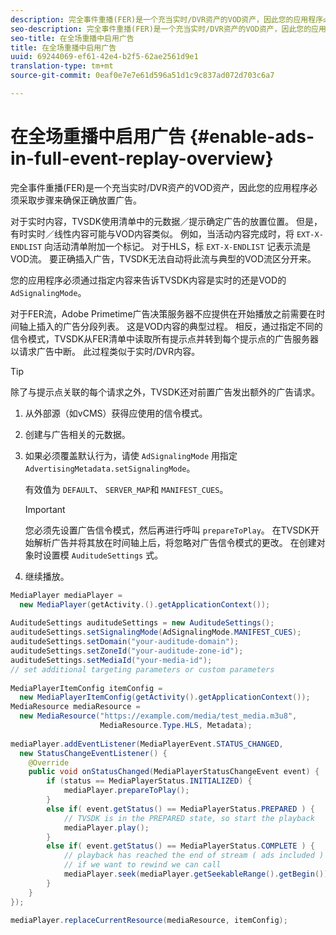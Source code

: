 ```yaml
---
description: 完全事件重播(FER)是一个充当实时/DVR资产的VOD资产，因此您的应用程序必须采取步骤来确保正确放置广告。
seo-description: 完全事件重播(FER)是一个充当实时/DVR资产的VOD资产，因此您的应用程序必须采取步骤来确保正确放置广告。
seo-title: 在全场重播中启用广告
title: 在全场重播中启用广告
uuid: 69244069-ef61-42e4-b2f5-62ae2561d9e1
translation-type: tm+mt
source-git-commit: 0eaf0e7e7e61d596a51d1c9c837ad072d703c6a7

---
```



# 在全场重播中启用广告 {#enable-ads-in-full-event-replay-overview}

完全事件重播(FER)是一个充当实时/DVR资产的VOD资产，因此您的应用程序必须采取步骤来确保正确放置广告。

对于实时内容，TVSDK使用清单中的元数据／提示确定广告的放置位置。 但是，有时实时／线性内容可能与VOD内容类似。 例如，当活动内容完成时，将 `EXT-X-ENDLIST` 向活动清单附加一个标记。 对于HLS，标 `EXT-X-ENDLIST` 记表示流是VOD流。 要正确插入广告，TVSDK无法自动将此流与典型的VOD流区分开来。

您的应用程序必须通过指定内容来告诉TVSDK内容是实时的还是VOD的 `AdSignalingMode`。

对于FER流，Adobe Primetime广告决策服务器不应提供在开始播放之前需要在时间轴上插入的广告分段列表。 这是VOD内容的典型过程。 相反，通过指定不同的信令模式，TVSDK从FER清单中读取所有提示点并转到每个提示点的广告服务器以请求广告中断。 此过程类似于实时/DVR内容。

>[!TIP]
>
>除了与提示点关联的每个请求之外，TVSDK还对前置广告发出额外的广告请求。

1. 从外部源（如vCMS）获得应使用的信令模式。
1. 创建与广告相关的元数据。
1. 如果必须覆盖默认行为，请使 `AdSignalingMode` 用指定 `AdvertisingMetadata.setSignalingMode`。

   有效值为 `DEFAULT`、 `SERVER_MAP`和 `MANIFEST_CUES`。

   >[!IMPORTANT]
   >
   >您必须先设置广告信令模式，然后再进行呼叫 `prepareToPlay`。 在TVSDK开始解析广告并将其放在时间轴上后，将忽略对广告信令模式的更改。 在创建对象时设置模 `AuditudeSettings` 式。

1. 继续播放。

<!--<a id="example_6DECA71C3C3B4551805C09A80686552F"></a>-->

```java
MediaPlayer mediaPlayer =  
  new MediaPlayer(getActivity.().getApplicationContext()); 
 
AuditudeSettings auditudeSettings = new AuditudeSettings(); 
auditudeSettings.setSignalingMode(AdSignalingMode.MANIFEST_CUES); 
auditudeSettings.setDomain("your-auditude-domain"); 
auditudeSettings.setZoneId("your-auditude-zone-id"); 
auditudeSettings.setMediaId("your-media-id"); 
// set additional targeting parameters or custom parameters 
 
MediaPlayerItemConfig itemConfig =  
  new MediaPlayerItemConfig(getActivity().getApplicationContext()); 
MediaResource mediaResource =  
  new MediaResource("https://example.com/media/test_media.m3u8",  
                    MediaResource.Type.HLS, Metadata); 
 
mediaPlayer.addEventListener(MediaPlayerEvent.STATUS_CHANGED,  
  new StatusChangeEventListener() { 
    @Override 
    public void onStatusChanged(MediaPlayerStatusChangeEvent event) { 
        if (status == MediaPlayerStatus.INITIALIZED) { 
            mediaPlayer.prepareToPlay(); 
        } 
        else if( event.getStatus() == MediaPlayerStatus.PREPARED ) { 
            // TVSDK is in the PREPARED state, so start the playback 
            mediaPlayer.play(); 
        } 
        else if( event.getStatus() == MediaPlayerStatus.COMPLETE ) { 
            // playback has reached the end of stream ( ads included ) 
            // if we want to rewind we can call 
            mediaPlayer.seek(mediaPlayer.getSeekableRange().getBegin()); 
        } 
    } 
}); 
 
mediaPlayer.replaceCurrentResource(mediaResource, itemConfig); 
```
